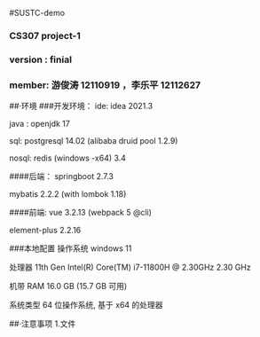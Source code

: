 #SUSTC-demo
###  CS307 project-1
### version : finial
### member: 游俊涛 12110919 ，李乐平 12112627


##·环境
###开发环境：
ide: idea 2021.3

java : openjdk 17

sql: postgresql 14.02  (alibaba druid pool 1.2.9)

nosql: redis (windows -x64) 3.4

####后端：
springboot 2.7.3

mybatis 2.2.2  (with lombok 1.18)

####前端:
vue 3.2.13 (webpack 5 @cli)

element-plus 2.2.16

###本地配置
操作系统 windows 11

处理器	11th Gen Intel(R) Core(TM) i7-11800H @ 2.30GHz   2.30 GHz

机带 RAM	16.0 GB (15.7 GB 可用)

系统类型	64 位操作系统, 基于 x64 的处理器



##·注意事项
1.文件





